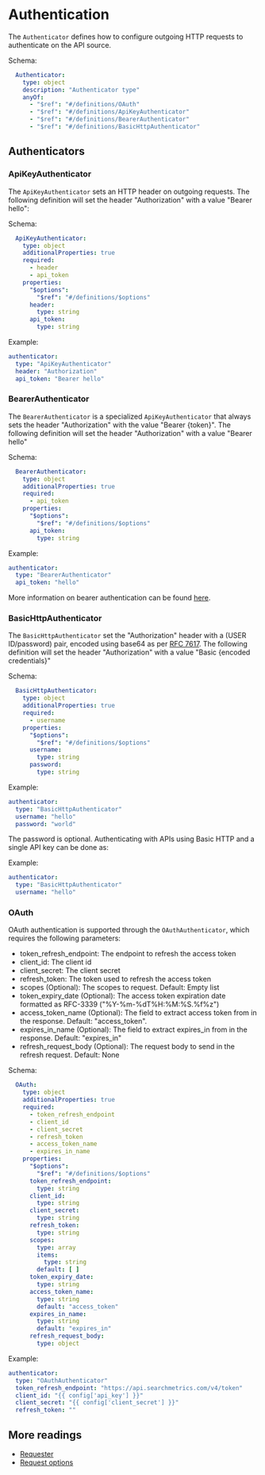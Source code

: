 # Authentication

The `Authenticator` defines how to configure outgoing HTTP requests to authenticate on the API source.

Schema:

```yaml
  Authenticator:
    type: object
    description: "Authenticator type"
    anyOf:
      - "$ref": "#/definitions/OAuth"
      - "$ref": "#/definitions/ApiKeyAuthenticator"
      - "$ref": "#/definitions/BearerAuthenticator"
      - "$ref": "#/definitions/BasicHttpAuthenticator"
```

## Authenticators

### ApiKeyAuthenticator

The `ApiKeyAuthenticator` sets an HTTP header on outgoing requests.
The following definition will set the header "Authorization" with a value "Bearer hello":

Schema:

```yaml
  ApiKeyAuthenticator:
    type: object
    additionalProperties: true
    required:
      - header
      - api_token
    properties:
      "$options":
        "$ref": "#/definitions/$options"
      header:
        type: string
      api_token:
        type: string
```

Example:

```yaml
authenticator:
  type: "ApiKeyAuthenticator"
  header: "Authorization"
  api_token: "Bearer hello"
```

### BearerAuthenticator

The `BearerAuthenticator` is a specialized `ApiKeyAuthenticator` that always sets the header "Authorization" with the value "Bearer {token}".
The following definition will set the header "Authorization" with a value "Bearer hello"

Schema:

```yaml
  BearerAuthenticator:
    type: object
    additionalProperties: true
    required:
      - api_token
    properties:
      "$options":
        "$ref": "#/definitions/$options"
      api_token:
        type: string
```

Example:

```yaml
authenticator:
  type: "BearerAuthenticator"
  api_token: "hello"
```

More information on bearer authentication can be found [here](https://swagger.io/docs/specification/authentication/bearer-authentication/).

### BasicHttpAuthenticator

The `BasicHttpAuthenticator` set the "Authorization" header with a (USER ID/password) pair, encoded using base64 as per [RFC 7617](https://developer.mozilla.org/en-US/docs/Web/HTTP/Authentication#basic_authentication_scheme).
The following definition will set the header "Authorization" with a value "Basic {encoded credentials}"

Schema:

```yaml
  BasicHttpAuthenticator:
    type: object
    additionalProperties: true
    required:
      - username
    properties:
      "$options":
        "$ref": "#/definitions/$options"
      username:
        type: string
      password:
        type: string
```

Example:

```yaml
authenticator:
  type: "BasicHttpAuthenticator"
  username: "hello"
  password: "world"
```

The password is optional. Authenticating with APIs using Basic HTTP and a single API key can be done as:

Example:

```yaml
authenticator:
  type: "BasicHttpAuthenticator"
  username: "hello"
```

### OAuth

OAuth authentication is supported through the `OAuthAuthenticator`, which requires the following parameters:

- token_refresh_endpoint: The endpoint to refresh the access token
- client_id: The client id
- client_secret: The client secret
- refresh_token: The token used to refresh the access token
- scopes (Optional): The scopes to request. Default: Empty list
- token_expiry_date (Optional): The access token expiration date formatted as RFC-3339 ("%Y-%m-%dT%H:%M:%S.%f%z")
- access_token_name (Optional): The field to extract access token from in the response. Default: "access_token".
- expires_in_name (Optional): The field to extract expires_in from in the response. Default: "expires_in"
- refresh_request_body (Optional): The request body to send in the refresh request. Default: None

Schema:

```yaml
  OAuth:
    type: object
    additionalProperties: true
    required:
      - token_refresh_endpoint
      - client_id
      - client_secret
      - refresh_token
      - access_token_name
      - expires_in_name
    properties:
      "$options":
        "$ref": "#/definitions/$options"
      token_refresh_endpoint:
        type: string
      client_id:
        type: string
      client_secret:
        type: string
      refresh_token:
        type: string
      scopes:
        type: array
        items:
          type: string
        default: [ ]
      token_expiry_date:
        type: string
      access_token_name:
        type: string
        default: "access_token"
      expires_in_name:
        type: string
        default: "expires_in"
      refresh_request_body:
        type: object
```

Example:

```yaml
authenticator:
  type: "OAuthAuthenticator"
  token_refresh_endpoint: "https://api.searchmetrics.com/v4/token"
  client_id: "{{ config['api_key'] }}"
  client_secret: "{{ config['client_secret'] }}"
  refresh_token: ""
```

## More readings

- [Requester](./requester.md)
- [Request options](./request-options.md)
